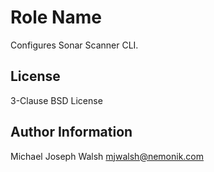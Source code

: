 Role Name
=========

Configures Sonar Scanner CLI.

License
-------

3-Clause BSD License

Author Information
------------------

Michael Joseph Walsh <mjwalsh@nemonik.com>
